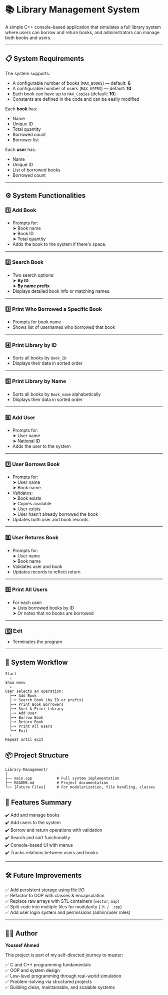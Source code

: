 # 📚 Library Management System

A simple C++ console-based application that simulates a full library system where users can borrow and return books, and administrators can manage both books and users.

---

## 📋 System Requirements

The system supports:

- A configurable number of books (`MAX_BOOKS`) — default: **6**
- A configurable number of users (`MAX_USERS`) — default: **10**
- Each book can have up to `MAX_Copies` (default:   **10**)
- Constants are defined in the code and can be easily modified



Each **book** has:
- Name
- Unique ID
- Total quantity
- Borrowed count
- Borrower list

Each **user** has:
- Name
- Unique ID
- List of borrowed books
- Borrowed count

---

## ⚙️ System Functionalities

### 1️⃣ Add Book
- Prompts for:  
  ➤ Book name  
  ➤ Book ID  
  ➤ Total quantity  
- Adds the book to the system if there's space.

---

### 2️⃣ Search Book
- Two search options:  
  ➤ **By ID**  
  ➤ **By name prefix**  
- Displays detailed book info or matching names.

---

### 3️⃣ Print Who Borrowed a Specific Book
- Prompts for book name  
- Shows list of usernames who borrowed that book

---

### 4️⃣ Print Library by ID
- Sorts all books by `Book_ID`  
- Displays their data in sorted order

---

### 5️⃣ Print Library by Name
- Sorts all books by `Book_name` alphabetically  
- Displays their data in sorted order

---

### 6️⃣ Add User
- Prompts for:  
  ➤ User name  
  ➤ National ID  
- Adds the user to the system

---

### 7️⃣ User Borrows Book
- Prompts for:  
  ➤ User name  
  ➤ Book name  
- Validates:  
  ➤ Book exists  
  ➤ Copies available  
  ➤ User exists  
  ➤ User hasn’t already borrowed the book  
- Updates both user and book records

---

### 8️⃣ User Returns Book
- Prompts for:  
  ➤ User name  
  ➤ Book name  
- Validates user and book  
- Updates records to reflect return

---

### 9️⃣ Print All Users
- For each user:  
  ➤ Lists borrowed books by ID  
  ➤ Or notes that no books are borrowed

---

### 🔟 Exit
- Terminates the program

---

## 🔁 System Workflow

```text
Start
  ↓
Show menu
  ↓
User selects an operation:
  ├─➤ Add Book
  ├─➤ Search Book (by ID or prefix)
  ├─➤ Print Book Borrowers
  ├─➤ Sort & Print Library
  ├─➤ Add User
  ├─➤ Borrow Book
  ├─➤ Return Book
  ├─➤ Print All Users
  └─➤ Exit
  ↓
Repeat until exit

``` 
## 📦 Project Structure

```
Library-Management/
│
├── main.cpp           # Full system implementation
├── README.md          # Project documentation
└── [Future Files]     # For modularization, file handling, classes

```


## 🚀 Features Summary

✔️ Add and manage books  
✔️ Add users to the system  
✔️ Borrow and return operations with validation  
✔️ Search and sort functionality  
✔️ Console-based UI with menus  
✔️ Tracks relations between users and books  

---

## 🛠️ Future Improvements

✅ Add persistent storage using file I/O  
✅ Refactor to OOP with classes & encapsulation  
✅ Replace raw arrays with STL containers (`vector`, `map`)  
✅ Split code into multiple files for modularity (`.h / .cpp`)  
✅ Add user login system and permissions (admin/user roles)  

---

## 👨‍💻 Author

**Youssef Ahmed**

This project is part of my self-directed journey to master:

✅ C and C++ programming fundamentals  
✅ OOP and system design  
✅ Low-level programming through real-world simulation  
✅ Problem-solving via structured projects  
✅ Building clean, maintainable, and scalable systems  

